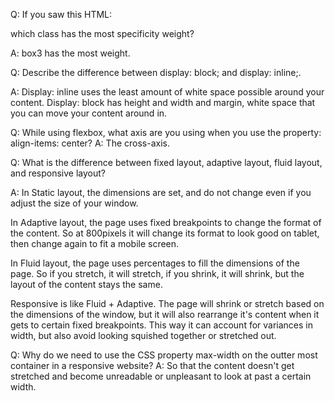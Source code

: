 Q: If you saw this HTML: <div class="box box1 box2 box3"></div> which class has the most specificity weight?

A: box3 has the most weight. 





Q: Describe the difference between display: block; and display: inline;.

A: Display: inline uses the least amount of white space possible around your content.  Display: block has height and width and margin, 
white space that you can move your content around in. 


Q: While using flexbox, what axis are you using when you use the property: align-items: center?
A: The cross-axis. 


Q: What is the difference between fixed layout, adaptive layout, fluid layout, and responsive layout?


A: In Static layout, the dimensions are set, and do not change even if you adjust the size of your window. 

In Adaptive layout, the page uses fixed breakpoints to change the format of the content.  So at 800pixels it will 
change its format to look good on tablet, then change again to fit a mobile screen. 

In Fluid layout, the page uses percentages to fill the dimensions of the page.  So if you stretch, it will stretch, 
if you shrink, it will shrink, but the layout of the content stays the same. 

Responsive is like Fluid + Adaptive. The page will shrink or stretch based on the dimensions of the window, but it will 
also rearrange it's content when it gets to certain fixed breakpoints.  This way it can account for variances in width, but also avoid 
looking squished together or stretched out. 




Q: Why do we need to use the CSS property max-width on the outter most container in a responsive website?
A: So that the content doesn't get stretched and become unreadable or unpleasant to look at past a certain width. 
